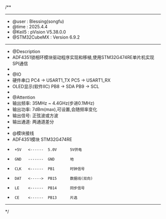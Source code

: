 /**
  ******************************************************************************
  * @user           : Blessing(songfu)
  * @time           : 2025.4.4
  * @Keil5          : pVision V5.38.0.0
  * @STM32CubeMX    : Version 6.9.2
  ******************************************************************************
  * @Description
  * ADF4351锁相环模块驱动程序实现和移植,使用STM32G474RE单片机实现SPI通信
  *
  * @IO
  * 硬件串口            PC4 -> USART1_TX  PC5 -> USART1_RX
  * OLED显示(软件IIC)   PB8 -> SDA        PB9 -> SCL
  *
  * @Attention
  * 输出频率: 35MHz ~ 4.4GHz(步进0.1MHz)
  * 输出功率: 7dBm(max),可设置,会随频率变化
  * 输出信号: 正弦波或方波
  * 输出通道: 两通道差分
  *
  * @模块接线
  * ADF4351模块        STM32G474RE
  *      +5V   <------  5.0V      5V供电
  *      GND   -------  GND       地
  *      CLK   <------  PB1       时钟信号
  *      DAT   <----->  PB15      数据线(双向)
  *      LE    <------  PB14      同步信号
  *      CE    <------  PB13      片选
  ******************************************************************************
  */